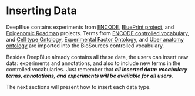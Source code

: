 # Inserting Data

DeepBlue contains experiments from  [ENCODE](https://www.genome.gov/encode/), [BluePrint project](http://www.blueprint-epigenome.eu/), and [Epigenomic Roadmap](http://www.roadmapepigenomics.org/) projects. Terms from [ENCODE controlled vocabulary](ftp://hgdownload.cse.ucsc.edu/apache/cgi-bin/encode/cv.ra), and [Cell type Ontology](http://www.ontobee.org/browser/index.php?o=CL), [Experimental Factor Ontology](http://www.ontobee.org/browser/index.php?o=EFO), and [Uber anatomy ontology](http://www.ontobee.org/browser/index.php?o=UBERON) are imported into the BioSources controlled vocabulary.

Besides DeepBlue already contains all these data, the users can insert new data: experiments and annotations, and also to include new terms in the controlled vocabularies. Just remember that ***all inserted data: vocabulary terms, annotations, and experiments will be available for all users.***

The next sections will present how to insert each data type.
